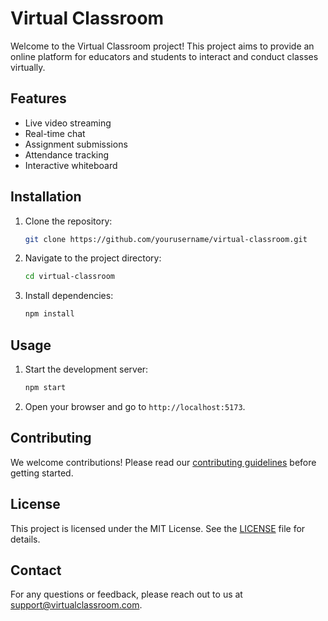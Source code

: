 # Virtual Classroom

Welcome to the Virtual Classroom project! This project aims to provide an online platform for educators and students to interact and conduct classes virtually.

## Features

- Live video streaming
- Real-time chat
- Assignment submissions
- Attendance tracking
- Interactive whiteboard

## Installation

1. Clone the repository:
    ```bash
    git clone https://github.com/yourusername/virtual-classroom.git
    ```
2. Navigate to the project directory:
    ```bash
    cd virtual-classroom
    ```
3. Install dependencies:
    ```bash
    npm install
    ```

## Usage

1. Start the development server:
    ```bash
    npm start
    ```
2. Open your browser and go to `http://localhost:5173`.

## Contributing

We welcome contributions! Please read our [contributing guidelines](CONTRIBUTING.md) before getting started.

## License

This project is licensed under the MIT License. See the [LICENSE](LICENSE) file for details.

## Contact

For any questions or feedback, please reach out to us at support@virtualclassroom.com.
